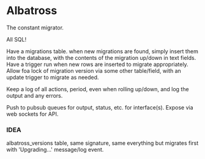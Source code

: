 # Albatross

The constant migrator.

All SQL!

Have a migrations table. when new migrations are found, simply insert them into the database, with the contents of the migration up/down in text fields. Have a trigger run when new rows are inserted to migrate appropriately. Allow foa lock of migration version via some other table/field, with an update trigger to migrate as needed.

Keep a log of all actions, period, even when rolling up/down, and log the output and any errors.

Push to pubsub queues for output, status, etc. for interface(s). Expose via web sockets for API.

### IDEA

albatross_versions table, same signature, same everything but migrates first with 'Upgrading...' message/log event.
